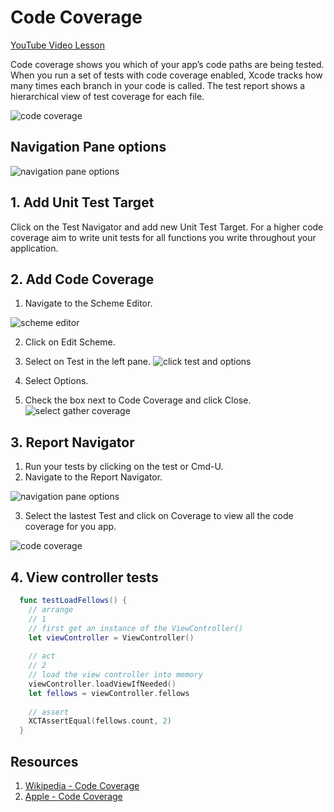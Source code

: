 # Code Coverage

[YouTube Video Lesson](https://www.youtube.com/watch?v=JmAgHz-Y8KA)

Code coverage shows you which of your app’s code paths are being tested. When you run a set of tests with code coverage enabled, Xcode tracks how many times each branch in your code is called. The test report shows a hierarchical view of test coverage for each file.

![code coverage](https://developer.apple.com/library/archive/documentation/ToolsLanguages/Conceptual/Xcode_Overview/Art/Code_Coverage_report_2x.png)


## Navigation Pane options 

![navigation pane options](https://user-images.githubusercontent.com/1819208/98440777-aba1fc80-20c8-11eb-9b74-e47e582f9da2.jpg)

## 1. Add Unit Test Target 

Click on the Test Navigator and add new Unit Test Target. For a higher code coverage aim to write unit tests for all functions you write throughout your application.

## 2. Add Code Coverage 

1. Navigate to the Scheme Editor.

![scheme editor](https://user-images.githubusercontent.com/1819208/98440844-2834db00-20c9-11eb-9a1f-fd31a6778790.png)

2. Click on Edit Scheme. 
3. Select on Test in the left pane. 
![click test and options](https://user-images.githubusercontent.com/1819208/98440884-6500d200-20c9-11eb-8696-36ca9ccfc892.png)

1. Select Options. 
4. Check the box next to Code Coverage and click Close. 
![select gather coverage](https://user-images.githubusercontent.com/1819208/98440913-9da0ab80-20c9-11eb-939d-5dcc611ab809.png)

## 3. Report Navigator 

1. Run your tests by clicking on the test or Cmd-U.   
2. Navigate to the Report Navigator.   

![navigation pane options](https://user-images.githubusercontent.com/1819208/98440777-aba1fc80-20c8-11eb-9b74-e47e582f9da2.jpg)

3. Select the lastest Test and click on Coverage to view all the code coverage for you app. 

![code coverage](https://user-images.githubusercontent.com/1819208/98441633-95e30600-20cd-11eb-9021-a71cb0a25204.png)

## 4. View controller tests

```swift 
  func testLoadFellows() {
    // arrange
    // 1
    // first get an instance of the ViewController()
    let viewController = ViewController()
    
    // act
    // 2
    // load the view controller into memory
    viewController.loadViewIfNeeded()
    let fellows = viewController.fellows
    
    // assert
    XCTAssertEqual(fellows.count, 2)
  }
```

## Resources 

1. [Wikipedia - Code Coverage](https://en.wikipedia.org/wiki/Code_coverage)
2. [Apple - Code Coverage](https://developer.apple.com/library/archive/documentation/ToolsLanguages/Conceptual/Xcode_Overview/CheckingCodeCoverage.html#//apple_ref/doc/uid/TP40010215-CH74-SW1)
